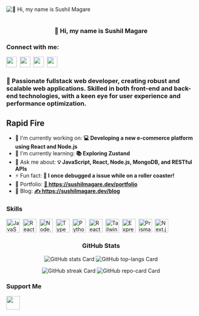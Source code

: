 ![👋 Hi, my name is Sushil Magare](https://mir-s3-cdn-cf.behance.net/project_modules/max_1200/79731568097599.5b50bca477735.jpg)

# <h3 align="center">👋 Hi, my name is Sushil Magare</h3>
<h3 align="left">Connect with me:</h3> 
<p align="left"><a href="https://github.com/sushilmagare10" target="_blank"><img src="https://img.shields.io/badge/GitHub-100000?logo=github&logoColor=white" height="28" style="margin-right: 4px"></a> <a href="https://www.linkedin.com/in/sushil-magare" target="_blank"><img src="https://img.shields.io/badge/LinkedIn-0077B5?logo=linkedin&logoColor=white" height="28" style="margin-right: 4px"></a> <a href="https://twitter.com/Sushil__SM" target="_blank"><img src="https://img.shields.io/badge/Twitter-000000?logo=X&logoColor=white" height="28" style="margin-right: 4px"></a> <a href="mailto:sushilmagare10@gmail.com" target="_blank"><img src="https://img.shields.io/badge/Gmail-D14836?logo=gmail&logoColor=white" height="28" style="margin-right: 4px"></a></p>
 <h3 align="left">🚀 Passionate fullstack web developer, creating robust and scalable web applications. Skilled in both front-end and back-end technologies, with a keen eye for user experience and performance optimization.</h3>

## Rapid Fire

- 💼 I'm currently working on: **💻 Developing a new e-commerce platform using React and Node.js**
- 🌱 I'm currently learning: **📚 Exploring Zustand**
- 💬 Ask me about: **💡 JavaScript, React, Node.js, MongoDB, and RESTful APIs**
- ⚡ Fun fact: **🎢 I once debugged a issue while on a roller coaster!**
- 📂 Portfolio: **<a href="🔗 https://sushilmagare.dev/portfolio" target="_blank">🔗 https://sushilmagare.dev/portfolio</a>**
- 📝 Blog: **<a href="✍️ https://sushilmagare.dev/blog" target="_blank">✍️ https://sushilmagare.dev/blog</a>**


 <h3 align="left">Skills</h3>
<p align="left"><img src="https://skillicons.dev/icons?i=js" height="36" alt="JavaScript" style="margin-right: 4px"> <img src="https://skillicons.dev/icons?i=react" height="36" alt="React" style="margin-right: 4px"> <img src="https://skillicons.dev/icons?i=nodejs" height="36" alt="Node.js" style="margin-right: 4px"> <img src="https://skillicons.dev/icons?i=ts" height="36" alt="TypeScript" style="margin-right: 4px"> <img src="https://skillicons.dev/icons?i=python" height="36" alt="Python" style="margin-right: 4px"> <img src="https://cdn.jsdelivr.net/gh/devicons/devicon/icons/react/react-original.svg" height="36" alt="React" style="margin-right: 4px"> <img src="https://cdn.jsdelivr.net/gh/devicons/devicon@latest/icons/tailwindcss/tailwindcss-original.svg" height="36" alt="Tailwind CSS" style="margin-right: 4px"> <img src="https://cdn.jsdelivr.net/gh/devicons/devicon@latest/icons/express/express-original-wordmark.svg" height="36" alt="Express" style="margin-right: 4px"> <img src="https://cdn.jsdelivr.net/gh/devicons/devicon@latest/icons/prisma/prisma-original-wordmark.svg" height="36" alt="Prisma" style="margin-right: 4px"> <img src="https://cdn.jsdelivr.net/gh/devicons/devicon/icons/nextjs/nextjs-original.svg" height="36" alt="Next.js" style="margin-right: 4px"></p><h3 align="center">GitHub Stats</h3>
<p align="center">
  <img src="https://github-readme-stats.vercel.app/api?username=sushilmagare10&theme=dracula&hide_title=false&hide_rank=false&show_icons=false&include_all_commits=false&count_private=true&line_height=25" alt="GitHub stats Card" />
  <img src="https://github-readme-stats.vercel.app/api/top-langs?username=sushilmagare10&theme=buefy&hide_title=false&layout=compact&langs_count=6&hide_progress=false&card_width=400" alt="GitHub top-langs Card" />
</p>

<p align="center">
  <img src="https://streak-stats.demolab.com/?user=sushilmagare10&theme=jolly&hide_border=false&date_format=M%20j%5B%2C%20Y%5D&mode=daily&hide_total_contributions=false&hide_current_streak=false&hide_longest_streak=false" alt="GitHub streak Card" />
  <img src="https://github-readme-stats.vercel.app/api/pin/?username=sushilmagare10&repo=Bubble&bg_color=35%2C2dd4bf%2C784BA0%2C2B86C5&show_owner=true&title_color=fff&text_color=fff&icon_color=fff" alt="GitHub repo-card Card" />
</p>

 <h3 align="left">Support Me</h3>
<p align="left"><a href="https://ko-fi.com/sushil_" target="_blank"><img src="https://img.shields.io/badge/Ko--fi-343B45?logo=kofi&logoColor=Black" height="36" style="margin-right: 4px"></a></p>
